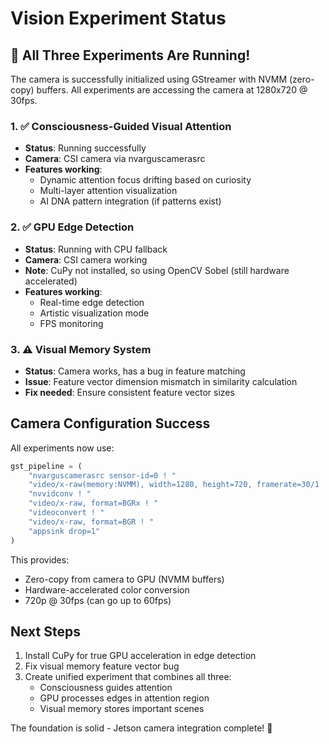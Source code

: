 # Vision Experiment Status

## 🎉 All Three Experiments Are Running!

The camera is successfully initialized using GStreamer with NVMM (zero-copy) buffers. All experiments are accessing the camera at 1280x720 @ 30fps.

### 1. ✅ Consciousness-Guided Visual Attention
- **Status**: Running successfully
- **Camera**: CSI camera via nvarguscamerasrc
- **Features working**:
  - Dynamic attention focus drifting based on curiosity
  - Multi-layer attention visualization
  - AI DNA pattern integration (if patterns exist)

### 2. ✅ GPU Edge Detection  
- **Status**: Running with CPU fallback
- **Camera**: CSI camera working
- **Note**: CuPy not installed, so using OpenCV Sobel (still hardware accelerated)
- **Features working**:
  - Real-time edge detection
  - Artistic visualization mode
  - FPS monitoring

### 3. ⚠️ Visual Memory System
- **Status**: Camera works, has a bug in feature matching
- **Issue**: Feature vector dimension mismatch in similarity calculation
- **Fix needed**: Ensure consistent feature vector sizes

## Camera Configuration Success

All experiments now use:
```python
gst_pipeline = (
    "nvarguscamerasrc sensor-id=0 ! "
    "video/x-raw(memory:NVMM), width=1280, height=720, framerate=30/1 ! "
    "nvvidconv ! "
    "video/x-raw, format=BGRx ! "
    "videoconvert ! "
    "video/x-raw, format=BGR ! "
    "appsink drop=1"
)
```

This provides:
- Zero-copy from camera to GPU (NVMM buffers)
- Hardware-accelerated color conversion
- 720p @ 30fps (can go up to 60fps)

## Next Steps

1. Install CuPy for true GPU acceleration in edge detection
2. Fix visual memory feature vector bug
3. Create unified experiment that combines all three:
   - Consciousness guides attention
   - GPU processes edges in attention region
   - Visual memory stores important scenes

The foundation is solid - Jetson camera integration complete! 🚀